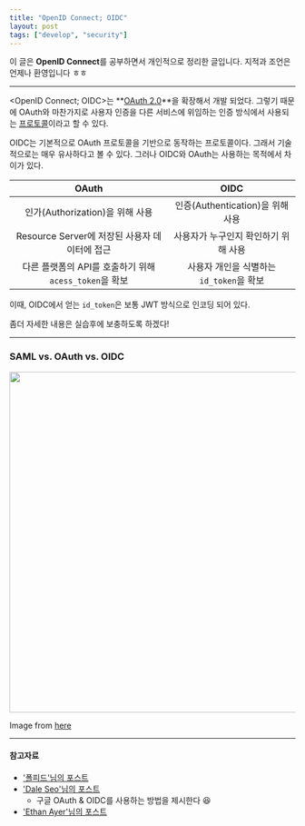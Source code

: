 ```yaml
---
title: "OpenID Connect; OIDC"
layout: post
tags: ["develop", "security"]
---
```



이 글은 **OpenID Connect**를 공부하면서 개인적으로 정리한 글입니다. 지적과 조언은 언제나 환영입니다 ㅎㅎ

<hr/>

\<OpenID Connect; OIDC\>는 **<u>OAuth 2.0</u>**을 확장해서 개발 되었다. 그렇기 때문에 OAuth와 마찬가지로 사용자 인증을 다른 서비스에 위임하는 인증 방식에서 사용되는 <u>프로토콜</u>이라고 할 수 있다.

OIDC는 기본적으로 OAuth 프로토콜을 기반으로 동작하는 프로토콜이다. 그래서 기술적으로는 매우 유사하다고 볼 수 있다. 그러나 OIDC와 OAuth는 사용하는 목적에서 차이가 있다.

| OAuth | OIDC |
|:---:|:---:|
| 인가(Authorization)을 위해 사용 | 인증(Authentication)을 위해 사용 |
| Resource Server에 저장된 사용자 데이터에 접근 | 사용자가 누구인지 확인하기 위해 사용  |
| 다른 플랫폼의 API를 호출하기 위해 `acess_token`을 확보 | 사용자 개인을 식별하는 `id_token`을 확보 | 

이때, OIDC에서 얻는 `id_token`은 보통 JWT 방식으로 인코딩 되어 있다.

좀더 자세한 내용은 실습후에 보충하도록 하겠다!

<hr/>

### SAML vs. OAuth vs. OIDC

<div class="img-wrapper">
<img src="https://resilient-networks.com/wp-content/uploads/2017/01/table.png" width="600px">
<p>Image from <a href="https://resilient-networks.com/concept-week-saml-oauth2-openid-connect/">here</a></p>
</div>

<hr/>

#### 참고자료

- ['폴피드'님의 포스트](https://blusky10.tistory.com/347)
- ['Dale Seo'님의 포스트](https://www.daleseo.com/google-oidc/)
  - 구글 OAuth & OIDC를 사용하는 방법을 제시한다 😆
- ['Ethan Ayer'님의 포스트](https://resilient-networks.com/concept-week-saml-oauth2-openid-connect/)